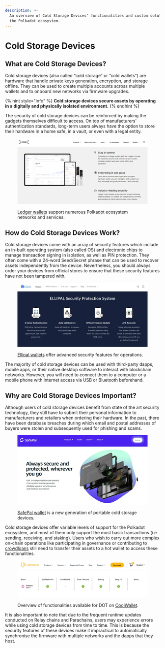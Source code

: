 ```yaml
---
description: >-
  An overview of Cold Storage Devices' functionalities and custom solutions for
  the Polkadot ecosystem.
---
```


# Cold Storage Devices

## What are Cold Storage Devices?

Cold storage devices (also called “cold storage” or “cold wallets”) are hardware that handle private keys generation, encryption, and storage offline. They can be used to create multiple accounts across multiple wallets and to onboard new networks via firmware upgrades.

{% hint style="info" %}
**Cold storage devices secure assets by operating in a digitally and physically isolated environment.**
{% endhint %}



The security of cold storage devices can be reinforced by making the gadgets themselves difficult to access. On top of manufacturers' authentication standards, long-term users always have the option to store their hardware in a home safe, in a vault, or even with a legal entity.

<figure><img src="../../.gitbook/assets/S_CSDLedger.JPG" alt="A view of how much Ledger wallet supports numerous blockchain ecosystem such as the Polkadot ecosystem."><figcaption><p><a href="https://www.ledger.com/supported-services">Ledger wallets</a> support numerous Polkadot ecosystem networks and services.</p></figcaption></figure>

&#x20;

## How do Cold Storage Devices Work?

Cold storage devices come with an array of security features which include an in-built operating system (also called OS) and electronic chips to manage transaction signing in isolation, as well as PIN protection. They often come with a 24-word Seed/Secret phrase that can be used to recover assets independently from the device. Nevertheless, you should always order your devices from official stores to ensure that these security features have not been tampered with.

<figure><img src="../../.gitbook/assets/S_CSDEllipal.JPG" alt="An website interface showing the various advanced security features offered by Ellipal cold wallets."><figcaption><p><a href="https://www.ellipal.com/products/ellipal-titan">Ellipal wallets</a> offer advanced security features for operations.</p></figcaption></figure>



The majority of cold storage devices can be used with third-party dapps, mobile apps, or their native desktop software to interact with blockchain networks. However, you will need to connect them to a computer or a mobile phone with internet access via USB or Bluetooth beforehand.&#x20;



## Why are Cold Storage Devices Important?

Although users of cold storage devices benefit from state of the art security technology, they still have to submit their personal information to manufacturers and retailers when ordering their hardware. In the past, there have been database breaches during which email and postal addresses of buyers were stolen and subsequently used for phishing and scams.&#x20;

<figure><img src="../../.gitbook/assets/S_CSDSafePal.JPG" alt="A page showing the key security features of  SafePal hardware wallet."><figcaption><p><a href="https://store.safepal.com/safepal-s1-hardware-wallet.html">SafePal wallet</a> is a new generation of portable cold storage devices.</p></figcaption></figure>



Cold storage devices offer variable levels of support for the Polkadot ecosystem, and most of them only support the most basic transactions (i.e sending, receiving, and staking). Users who wish to carry out more complex on-chain operations like participating in governance or contributing to [crowdloans](https://dot-alert.gitbook.io/dot.alert/content/3.operations/crowdfunding/crowdloans) still need to transfer their assets to a hot wallet to access these functionalities.

<figure><img src="../../.gitbook/assets/S_CSDCoolwalletPro.JPG" alt="A view of the functionalities offered to Polkadot on Coolwallet (a hot and cold wallet)."><figcaption><p>Overview of functionalities available for DOT on <a href="https://www.coolwallet.io/supported-crypto-assets/?keyword=&#x26;type=polkadot">CoolWallet</a>.</p></figcaption></figure>



It is also important to note that due to the frequent runtime updates conducted on Relay chains and Parachains, users may experience errors while using cold storage devices from time to time. This is because the security features of these devices make it impractical to automatically synchronise the firmware with multiple networks and the dapps that they host.&#x20;

